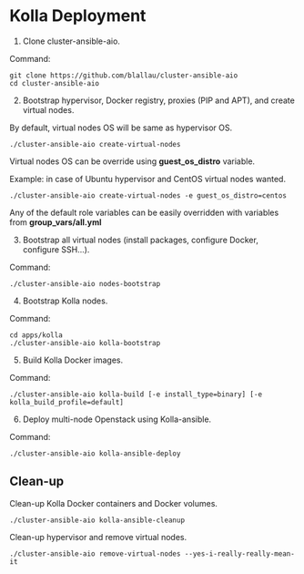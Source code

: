 Kolla Deployment
================

1. Clone cluster-ansible-aio.

Command:

    git clone https://github.com/blallau/cluster-ansible-aio
    cd cluster-ansible-aio

2. Bootstrap hypervisor, Docker registry, proxies (PIP and APT), and create
virtual nodes.

By default, virtual nodes OS will be same as hypervisor OS.

    ./cluster-ansible-aio create-virtual-nodes

Virtual nodes OS can be override using **guest_os_distro** variable.

Example: in case of Ubuntu hypervisor and CentOS virtual nodes wanted.

    ./cluster-ansible-aio create-virtual-nodes -e guest_os_distro=centos

Any of the default role variables can be easily overridden with variables from **group_vars/all.yml**

3. Bootstrap all virtual nodes (install packages, configure Docker,
configure SSH...).

Command:

    ./cluster-ansible-aio nodes-bootstrap

4. Bootstrap Kolla nodes.

Command:

    cd apps/kolla
    ./cluster-ansible-aio kolla-bootstrap

5. Build Kolla Docker images.

Command:

    ./cluster-ansible-aio kolla-build [-e install_type=binary] [-e kolla_build_profile=default]

6. Deploy multi-node Openstack using Kolla-ansible.

Command:

    ./cluster-ansible-aio kolla-ansible-deploy

Clean-up
--------

Clean-up Kolla Docker containers and Docker volumes.

    ./cluster-ansible-aio kolla-ansible-cleanup

Clean-up hypervisor and remove virtual nodes.

    ./cluster-ansible-aio remove-virtual-nodes --yes-i-really-really-mean-it
